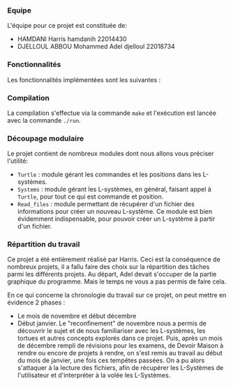 ### Equipe
L'équipe pour ce projet est constituée de:
* HAMDANI Harris hamdanih 22014430
* DJELLOUL ABBOU Mohammed Adel djelloul 22018734

### Fonctionnalités
Les fonctionnalités implémentées sont les suivantes :

### Compilation
La compilation s'effectue via la commande `make` et l'exécution est lancée avec la commande `./run`.

### Découpage modulaire
Le projet contient de nombreux modules dont nous allons vous préciser l'utilité:
- `Turtle` : module gérant les commandes et les positions dans les L-systèmes.
- `Systems` : module gérant les L-systèmes, en général, faisant appel à `Turtle`, pour tout ce qui est commande et position.
- `Read_files` : module permettant de récupérer d'un fichier des informations pour créer un nouveau L-système. Ce module est bien évidemment indispensable, pour pouvoir créer un L-système à partir d'un fichier.

### Répartition du travail

 Ce projet a été entièrement réalisé par Harris.
 Ceci est la conséquence de nombreux projets, il a fallu faire des choix sur la répartition des tâches parmi les différents projets. Au départ, Adel devait s'occuper de la partie graphique du programme. Mais le temps ne vous a pas permis de faire cela.

 En ce qui concerne la chronologie du travail sur ce projet, on peut mettre en évidence 2 phases :
 - Le mois de novembre et début décembre
 - Début janvier.
 Le "reconfinement" de novembre nous a permis de découvrir le sujet et de nous familiariser avec les L-systèmes, les tortues et autres concepts explorés dans ce projet.
 Puis, après un mois de décembre rempli de révisions pour les examens, de Devoir Maison à rendre ou encore de projets à rendre, on s'est remis au travail au début du mois de janvier, une fois ces tempêtes passées. On a pu alors s'attaquer à la lecture des fichiers, afin de récupérer les L-Systèmes de l'utilisateur et d'interpréter à la volée les L-Systèmes.  
